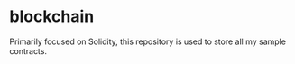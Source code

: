 # blockchain
Primarily focused on Solidity, this repository is used to store all my sample contracts.
